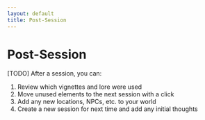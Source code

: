 ```yaml
---
layout: default
title: Post-Session
---
```

# Post-Session

[TODO]
After a session, you can:
1. Review which vignettes and lore were used
2. Move unused elements to the next session with a click
3. Add any new locations, NPCs, etc. to your world
4. Create a new session for next time and add any initial thoughts

